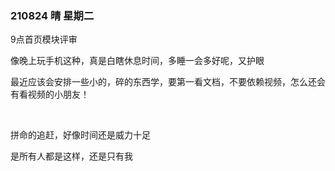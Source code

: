 ### 210824  晴  星期二

9点首页模块评审

像晚上玩手机这种，真是白瞎休息时间，多睡一会多好呢，又护眼

最近应该会安排一些小的，碎的东西学，要第一看文档，不要依赖视频，怎么还会有看视频的小朋友！

<br>

拼命的追赶，好像时间还是威力十足

是所有人都是这样，还是只有我
















































